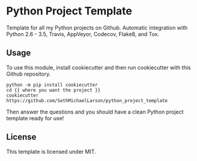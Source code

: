 # Python Project Template
Template for all my Python projects on Github. Automatic integration with Python 2.6 - 3.5, Travis, AppVeyor, Codecov, Flake8, and Tox.

## Usage
To use this module, install cookiecutter and then run cookiecutter with this Github repository.

```
python -m pip install cookiecutter
cd {{ where you want the project }}
cookiecutter https://github.com/SethMichaelLarson/python_project_template
```

Then answer the questions and you should have a clean Python project template ready for use!

## License

This template is licensed under MIT.
